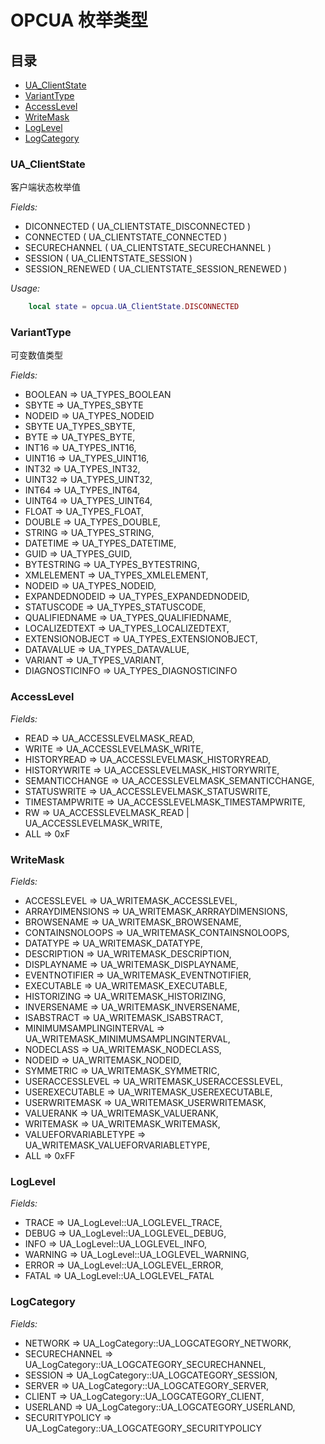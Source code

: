 # OPCUA 枚举类型

## 目录
* [UA_ClientState](#ua_clientstate)
* [VariantType](#varianttype)
* [AccessLevel](#accesslevel)
* [WriteMask](#writemask)
* [LogLevel](#loglevel)
* [LogCategory](#logcategory)


### UA_ClientState

客户端状态枚举值

_Fields:_

* DICONNECTED ( UA_CLIENTSTATE_DISCONNECTED )
* CONNECTED ( UA_CLIENTSTATE_CONNECTED )
* SECURECHANNEL ( UA_CLIENTSTATE_SECURECHANNEL )
* SESSION ( UA_CLIENTSTATE_SESSION )
* SESSION_RENEWED ( UA_CLIENTSTATE_SESSION_RENEWED )

_Usage:_
``` lua
	local state = opcua.UA_ClientState.DISCONNECTED
```

### VariantType

可变数值类型

_Fields:_

* BOOLEAN => UA_TYPES_BOOLEAN
* SBYTE => UA_TYPES_SBYTE
* NODEID => UA_TYPES_NODEID
* SBYTE UA_TYPES_SBYTE,
* BYTE => UA_TYPES_BYTE,
* INT16 => UA_TYPES_INT16,
* UINT16 => UA_TYPES_UINT16,
* INT32 => UA_TYPES_INT32,
* UINT32 => UA_TYPES_UINT32,
* INT64 => UA_TYPES_INT64,
* UINT64 => UA_TYPES_UINT64,
* FLOAT => UA_TYPES_FLOAT,
* DOUBLE => UA_TYPES_DOUBLE,
* STRING => UA_TYPES_STRING,
* DATETIME => UA_TYPES_DATETIME,
* GUID => UA_TYPES_GUID,
* BYTESTRING => UA_TYPES_BYTESTRING,
* XMLELEMENT => UA_TYPES_XMLELEMENT,
* NODEID => UA_TYPES_NODEID,
* EXPANDEDNODEID => UA_TYPES_EXPANDEDNODEID,
* STATUSCODE => UA_TYPES_STATUSCODE,
* QUALIFIEDNAME => UA_TYPES_QUALIFIEDNAME,
* LOCALIZEDTEXT => UA_TYPES_LOCALIZEDTEXT,
* EXTENSIONOBJECT => UA_TYPES_EXTENSIONOBJECT,
* DATAVALUE => UA_TYPES_DATAVALUE,
* VARIANT => UA_TYPES_VARIANT,
* DIAGNOSTICINFO => UA_TYPES_DIAGNOSTICINFO


### AccessLevel

_Fields:_

* READ => UA_ACCESSLEVELMASK_READ,
* WRITE => UA_ACCESSLEVELMASK_WRITE,
* HISTORYREAD => UA_ACCESSLEVELMASK_HISTORYREAD,
* HISTORYWRITE => UA_ACCESSLEVELMASK_HISTORYWRITE,
* SEMANTICCHANGE => UA_ACCESSLEVELMASK_SEMANTICCHANGE,
* STATUSWRITE => UA_ACCESSLEVELMASK_STATUSWRITE,
* TIMESTAMPWRITE => UA_ACCESSLEVELMASK_TIMESTAMPWRITE,
* RW => UA_ACCESSLEVELMASK_READ | UA_ACCESSLEVELMASK_WRITE,
* ALL => 0xF


### WriteMask

_Fields:_

* ACCESSLEVEL => UA_WRITEMASK_ACCESSLEVEL,
* ARRAYDIMENSIONS => UA_WRITEMASK_ARRRAYDIMENSIONS,
* BROWSENAME => UA_WRITEMASK_BROWSENAME,
* CONTAINSNOLOOPS => UA_WRITEMASK_CONTAINSNOLOOPS,
* DATATYPE => UA_WRITEMASK_DATATYPE,
* DESCRIPTION => UA_WRITEMASK_DESCRIPTION,
* DISPLAYNAME => UA_WRITEMASK_DISPLAYNAME,
* EVENTNOTIFIER => UA_WRITEMASK_EVENTNOTIFIER,
* EXECUTABLE => UA_WRITEMASK_EXECUTABLE,
* HISTORIZING => UA_WRITEMASK_HISTORIZING,
* INVERSENAME => UA_WRITEMASK_INVERSENAME,
* ISABSTRACT => UA_WRITEMASK_ISABSTRACT,
* MINIMUMSAMPLINGINTERVAL => UA_WRITEMASK_MINIMUMSAMPLINGINTERVAL,
* NODECLASS => UA_WRITEMASK_NODECLASS,
* NODEID => UA_WRITEMASK_NODEID,
* SYMMETRIC => UA_WRITEMASK_SYMMETRIC,
* USERACCESSLEVEL => UA_WRITEMASK_USERACCESSLEVEL,
* USEREXECUTABLE => UA_WRITEMASK_USEREXECUTABLE,
* USERWRITEMASK => UA_WRITEMASK_USERWRITEMASK,
* VALUERANK => UA_WRITEMASK_VALUERANK,
* WRITEMASK => UA_WRITEMASK_WRITEMASK,
* VALUEFORVARIABLETYPE => UA_WRITEMASK_VALUEFORVARIABLETYPE,
* ALL => 0xFF

### LogLevel

_Fields:_

* TRACE => UA_LogLevel::UA_LOGLEVEL_TRACE,
* DEBUG => UA_LogLevel::UA_LOGLEVEL_DEBUG,
* INFO => UA_LogLevel::UA_LOGLEVEL_INFO,
* WARNING => UA_LogLevel::UA_LOGLEVEL_WARNING,
* ERROR => UA_LogLevel::UA_LOGLEVEL_ERROR,
* FATAL => UA_LogLevel::UA_LOGLEVEL_FATAL

### LogCategory

_Fields:_

* NETWORK => UA_LogCategory::UA_LOGCATEGORY_NETWORK,
* SECURECHANNEL => UA_LogCategory::UA_LOGCATEGORY_SECURECHANNEL,
* SESSION => UA_LogCategory::UA_LOGCATEGORY_SESSION,
* SERVER => UA_LogCategory::UA_LOGCATEGORY_SERVER,
* CLIENT => UA_LogCategory::UA_LOGCATEGORY_CLIENT,
* USERLAND => UA_LogCategory::UA_LOGCATEGORY_USERLAND,
* SECURITYPOLICY => UA_LogCategory::UA_LOGCATEGORY_SECURITYPOLICY

